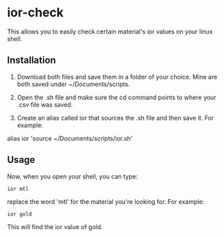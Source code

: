 # ior-check

This allows you to easily check certain material's ior values on your linux shell.



## Installation

1. Download both files and save them in a folder of your choice. Mine are both saved under ~/Documents/scripts.

2. Open the .sh file and make sure the cd command points to where your .csv file was saved.

3. Create an alias called ior that sources the .sh file and then save it. For example:

alias ior 'source ~/Documents/scripts/ior.sh'


## Usage
Now, when you open your shell, you can type:

```ior mtl```

replace the word 'mtl' for the material you're looking for. For example:

```ior gold```

This will find the ior value of gold.
